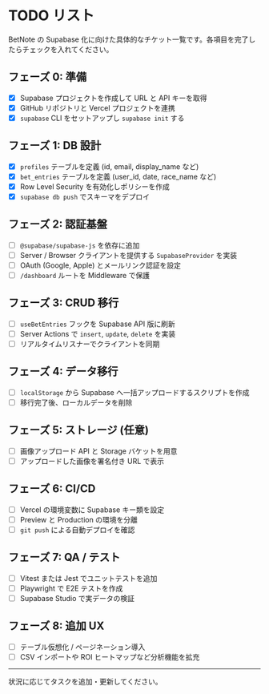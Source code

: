 # TODO リスト

BetNote の Supabase 化に向けた具体的なチケット一覧です。各項目を完了したらチェックを入れてください。

## フェーズ 0: 準備
- [x] Supabase プロジェクトを作成して URL と API キーを取得
- [x] GitHub リポジトリと Vercel プロジェクトを連携
- [x] `supabase` CLI をセットアップし `supabase init` する

## フェーズ 1: DB 設計
- [x] `profiles` テーブルを定義 (id, email, display_name など)
- [x] `bet_entries` テーブルを定義 (user_id, date, race_name など)
- [x] Row Level Security を有効化しポリシーを作成
- [x] `supabase db push` でスキーマをデプロイ

## フェーズ 2: 認証基盤
- [ ] `@supabase/supabase-js` を依存に追加
- [ ] Server / Browser クライアントを提供する `SupabaseProvider` を実装
- [ ] OAuth (Google, Apple) とメールリンク認証を設定
- [ ] `/dashboard` ルートを Middleware で保護

## フェーズ 3: CRUD 移行
- [ ] `useBetEntries` フックを Supabase API 版に刷新
- [ ] Server Actions で `insert`, `update`, `delete` を実装
- [ ] リアルタイムリスナーでクライアントを同期

## フェーズ 4: データ移行
- [ ] `localStorage` から Supabase へ一括アップロードするスクリプトを作成
- [ ] 移行完了後、ローカルデータを削除

## フェーズ 5: ストレージ (任意)
- [ ] 画像アップロード API と Storage バケットを用意
- [ ] アップロードした画像を署名付き URL で表示

## フェーズ 6: CI/CD
- [ ] Vercel の環境変数に Supabase キー類を設定
- [ ] Preview と Production の環境を分離
- [ ] `git push` による自動デプロイを確認

## フェーズ 7: QA / テスト
- [ ] Vitest または Jest でユニットテストを追加
- [ ] Playwright で E2E テストを作成
- [ ] Supabase Studio で実データの検証

## フェーズ 8: 追加 UX
- [ ] テーブル仮想化 / ページネーション導入
- [ ] CSV インポートや ROI ヒートマップなど分析機能を拡充

---
状況に応じてタスクを追加・更新してください。
